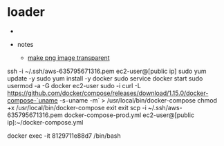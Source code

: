 # loader

*


* notes
  * [make png image transparent](https://stackoverflow.com/questions/12945763/how-to-convert-the-background-to-transparent)

ssh -i ~/.ssh/aws-635795671316.pem ec2-user@[public ip]
sudo yum update -y
sudo yum install -y docker
sudo service docker start
sudo usermod -a -G docker ec2-user
sudo -i
curl -L https://github.com/docker/compose/releases/download/1.15.0/docker-compose-`uname -s`-`uname -m` > /usr/local/bin/docker-compose
chmod +x /usr/local/bin/docker-compose
exit
exit
scp -i ~/.ssh/aws-635795671316.pem docker-compose-prod.yml ec2-user@[public ip]:~/docker-compose.yml

docker exec -it 8129711e88d7 /bin/bash

